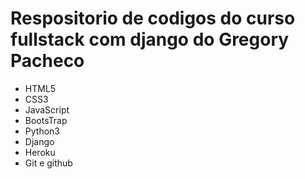 # Respositorio de codigos do curso fullstack com django do Gregory Pacheco

- HTML5
- CSS3
- JavaScript
- BootsTrap
- Python3
- Django
- Heroku
- Git e github

